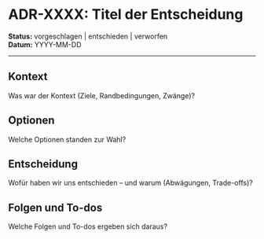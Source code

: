 # ADR-XXXX: Titel der Entscheidung

**Status:** vorgeschlagen | entschieden | verworfen  
**Datum:** YYYY-MM-DD  

---

## Kontext
Was war der Kontext (Ziele, Randbedingungen, Zwänge)?

## Optionen
Welche Optionen standen zur Wahl?

## Entscheidung
Wofür haben wir uns entschieden – und warum (Abwägungen, Trade-offs)?

## Folgen und To-dos
Welche Folgen und To-dos ergeben sich daraus?
